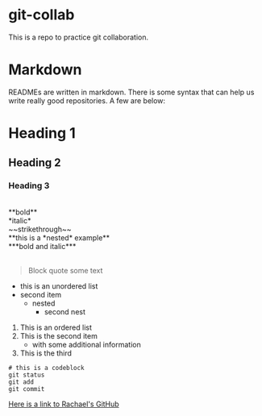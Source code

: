# git-collab
This is a repo to practice git collaboration.

# Markdown
READMEs are written in markdown. There is some syntax that can help us write really good repositories. A few are below:
<br>
# Heading 1
## Heading 2
### Heading 3
<br>
**bold** <br>
*italic* <br>
~~strikethrough~~ <br>
**this is a *nested* example** <br>
***bold and italic*** <br><br>

> Block quote some text

- this is an unordered list
- second item
    - nested
        - second nest

1. This is an ordered list
2. This is the second item
    - with some additional information
3. This is the third

```
# this is a codeblock
git status
git add
git commit
```
[Here is a link to Rachael's GitHub](https://github.com/rachaellam)
